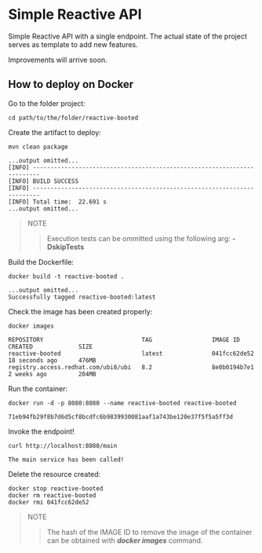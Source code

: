 # Simple Reactive API

Simple Reactive API with a single endpoint. The actual state of the project serves as template to add new features.

Improvements will arrive soon.

## How to deploy on Docker

Go to the folder project:

```console
cd path/to/the/folder/reactive-booted
```

Create the artifact to deploy:

```console
mvn clean package

...output omitted...
[INFO] ------------------------------------------------------------------------
[INFO] BUILD SUCCESS
[INFO] ------------------------------------------------------------------------
[INFO] Total time:  22.691 s
...output omitted...
```
> NOTE
>> Execution tests can be ommitted using the following arg: __-DskipTests__

Build the Dockerfile:

```console
docker build -t reactive-booted .

...output omitted...
Successfully tagged reactive-booted:latest
```

Check the image has been created properly:

```console
docker images

REPOSITORY                            TAG                 IMAGE ID            CREATED             SIZE
reactive-booted                       latest              041fcc62de52        18 seconds ago      476MB
registry.access.redhat.com/ubi8/ubi   8.2                 8e0b0194b7e1        2 weeks ago         204MB
```

Run the container:

```console
docker run -d -p 8080:8080 --name reactive-booted reactive-booted

71eb94fb29f8b7d6d5cf8bcdfc6b9839930081aaf1a743be120e37f5f5a5ff3d
```

Invoke the endpoint!

```console
curl http://localhost:8080/main

The main service has been called!
```

Delete the resource created:

```console
docker stop reactive-booted
docker rm reactive-booted
docker rmi 041fcc62de52 
```
> NOTE
>> The hash of the IMAGE ID to remove the image of the container can be obtained with ***docker images*** command. 

